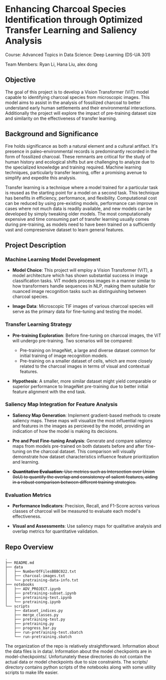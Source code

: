 # Enhancing Charcoal Species Identification through Optimized Transfer Learning and Saliency Analysis

Course: Advanced Topics in Data Science: Deep Learning (DS-UA 301)

Team Members: Ryan Li, Hana Liu, alex dong


## Objective

The goal of this project is to develop a Vision Transformer (ViT) model capable to identifying charcoal species from microscopic images. This model aims to assist in the analysis of fossilized charcoal to better understand early human settlements and their environmental interactions. Additionally the project will explore the impact of pre-training dataset size and similarity on the effectiveness of transfer learning.


## Background and Significance

Fire holds significance as both a natural element and a cultural artifact. It's presence in paleo-environmental records is predominantly recorded in the form of fossilized charcoal. These remnants are critical for the study of human history and ecological shifts but are challenging to analyze due to the specialized knowledge and training required. Machine learning techniques, particularly transfer learning, offer a promising avenue to simplify and expedite this analysis.

Transfer learning is a technique where a model trained for a particular task is reused as the starting point for a model on a second task. This technique has benefits in efficiency, performance, and flexibility. Computational cost can be reduced by using pre-existing models, performance can improve in cases where not much data is readily available, and new models can be developed by simply tweaking older models. The most computationally expensive and time consuming part of transfer learning usually comes during pre-training, as models need to have been trained on a sufficiently vast and compresensive dataset to learn general features. 


## Project Description

### Machine Learning Model Development

- **Model Choice**: This project will employ a Vision Transformer (ViT), a model architecture which has shown substantial success in image classification tasks. ViT models process images in a manner similar to how transformers handle sequences in NLP, making them suitable for nuanced image recognition tasks such as distinguishing between charcoal species.

- **Image Data**: Microscopic TIF images of various charcoal species will serve as the primary data for fine-tuning and testing the model. 

### Transfer Learning Strategy 

- **Pre-training Exploration**: Before fine-tuning on charcoal images, the ViT will undergo pre-training. Two scenarios will be compared:
    - Pre-training on ImageNet, a large and diverse dataset common for initial training of image recognition models.
    - Pre-training on a smaller dataset of cells, which are more closely related to the charcoal images in terms of visual and contextual features.

- **Hypothesis**: A smaller, more similar dataset might yield comparable or superior performance to ImageNet pre-training due to better initial feature alignment with the end task.

### Saliency Map Integration for Feature Analysis

- **Saliency Map Generation**: Implement gradient-based methods to create saliency maps. These maps will visualize the most influential regions and features in the images as percieved by the model, providing an indication of how the model is making its decisions.

- **Pre and Post Fine-tuning Analysis**: Generate and compare saliency maps from models pre-trained on both datasets before and after fine-tuning on the charcoal dataset. This comparison will visually demonstrate how dataset characteristics influence feature prioritization and learning.

- ~~**Quantitative Evaluation**: Use metrics such as Intersection over Union (IoU) to quantify the overlap and consistency of salient features, aiding in a robust comparison between different training strategies.~~

### Evaluation Metrics

- **Performance Indicators**: Precision, Recall, and F1-Score across various classes of charcoal will be measured to evaluate each model's effectiveness.

- **Visual and Assessments**: Use saliency maps for qualitative analysis and overlap metrics for quantitative validation.


## Repo Overview

```
.
├── README.md
├── data
│   ├── NumberOfFilesBBBC022.txt
│   ├── charcoal-images.txt
│   └── pretraining-data-info.txt
├── notebooks
│   ├── ADV_PROJECT.ipynb
│   ├── pretraining-subset.ipynb
│   ├── pretraining-test.ipynb
│   └── pretraining.ipynb
└── scripts
    ├── dataset_indices.py
    ├── merge_classes.py
    ├── pretraining-test.py
    ├── pretraining.py
    ├── progress_bar.py
    ├── run-pretraining-test.sbatch
    └── run-pretraining.sbatch
```

The organization of the repo is relatively straightforward. Information about the data files is in data/. Information about the model checkpoints are in model-checkpoints/. Unfortunately these directories do not contain the actual data or model checkpoints due to size constraints. The scripts/ directory contains python scripts of the notebooks along with some utility scripts to make life easier. 

